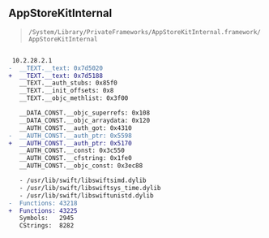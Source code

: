 ## AppStoreKitInternal

> `/System/Library/PrivateFrameworks/AppStoreKitInternal.framework/AppStoreKitInternal`

```diff

 10.2.28.2.1
-  __TEXT.__text: 0x7d5020
+  __TEXT.__text: 0x7d5188
   __TEXT.__auth_stubs: 0x85f0
   __TEXT.__init_offsets: 0x8
   __TEXT.__objc_methlist: 0x3f00

   __DATA_CONST.__objc_superrefs: 0x108
   __DATA_CONST.__objc_arraydata: 0x120
   __AUTH_CONST.__auth_got: 0x4310
-  __AUTH_CONST.__auth_ptr: 0x5598
+  __AUTH_CONST.__auth_ptr: 0x5170
   __AUTH_CONST.__const: 0x3c550
   __AUTH_CONST.__cfstring: 0x1fe0
   __AUTH_CONST.__objc_const: 0x3ec88

   - /usr/lib/swift/libswiftsimd.dylib
   - /usr/lib/swift/libswiftsys_time.dylib
   - /usr/lib/swift/libswiftunistd.dylib
-  Functions: 43218
+  Functions: 43225
   Symbols:   2945
   CStrings:  8282
 

```

